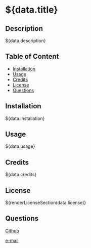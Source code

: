  # ${data.title}

## Description

${data.description}

## Table of Content

- [Installation](#installation)
- [Usage](#usage)
- [Credits](#credits)
- [License](#license)
- [Questions](#questions)

## Installation

${data.installation}

## Usage

${data.usage}

## Credits

${data.credits}

## License

${renderLicenseSection(data.license)}

## Questions


[Github](github.com/${data.github})

[e-mail](${data.email})